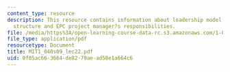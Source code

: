 ```yaml
---
content_type: resource
description: This resource contains information about leadership model, project management
  structure and EPC project manager?s responsibilities.
file: /media/https%3A/open-learning-course-data-rc.s3.amazonaws.com/1-040-project-management-spring-2009/0f85ac663664de8279aead58e1a664c6_MIT1_040s09_lec22.pdf
file_type: application/pdf
resourcetype: Document
title: MIT1_040s09_lec22.pdf
uid: 0f85ac66-3664-de82-79ae-ad58e1a664c6
---
```

